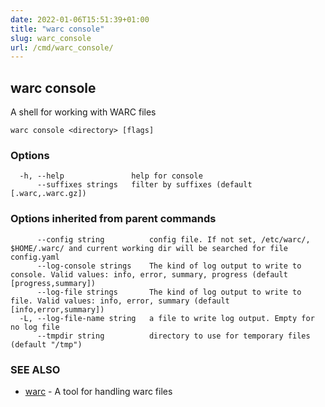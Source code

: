 ```yaml
---
date: 2022-01-06T15:51:39+01:00
title: "warc console"
slug: warc_console
url: /cmd/warc_console/
---
```

## warc console

A shell for working with WARC files

```
warc console <directory> [flags]
```

### Options

```
  -h, --help               help for console
      --suffixes strings   filter by suffixes (default [.warc,.warc.gz])
```

### Options inherited from parent commands

```
      --config string          config file. If not set, /etc/warc/, $HOME/.warc/ and current working dir will be searched for file config.yaml
      --log-console strings    The kind of log output to write to console. Valid values: info, error, summary, progress (default [progress,summary])
      --log-file strings       The kind of log output to write to file. Valid values: info, error, summary (default [info,error,summary])
  -L, --log-file-name string   a file to write log output. Empty for no log file
      --tmpdir string          directory to use for temporary files (default "/tmp")
```

### SEE ALSO

* [warc](../warc/)	 - A tool for handling warc files

